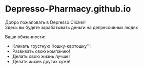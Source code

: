 # Depresso-Pharmacy.github.io

Добро пожаловать в Depresso Clicker!  
Здесь вы будете зарабатывать деньги на депрессивных людях

Ваши обязанности:
* Кликать грустную Кошку-картошку™!
* Развивать свою компанию!
* Делать свою жизнь лучше!
* Делать жизнь других хуже!

<!--- Preview the file before committing it, you idiot. Sincerely, synalice. Addressed: to synalic. --->
<!-- https://www.markdownguide.org/basic-syntax/#line-breaks see this before writing anything here -->
